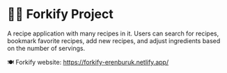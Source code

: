 # 👨‍🍳 Forkify Project

A recipe application with many recipes in it. Users can search for recipes, bookmark favorite recipes, add new recipes, and adjust ingredients based on the number of servings.

🍽 Forkify website: https://forkify-erenburuk.netlify.app/

